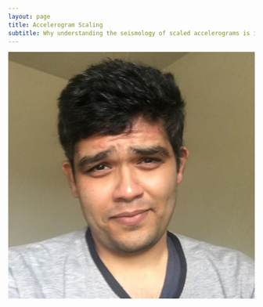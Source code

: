 ```yaml
---
layout: page
title: Accelerogram Scaling
subtitle: Why understanding the seismology of scaled accelerograms is important for Earthquake Engineering?
---
```



![alt text](https://github.com/somu15/somu15.github.io/blob/master/img/Me.jpg)

